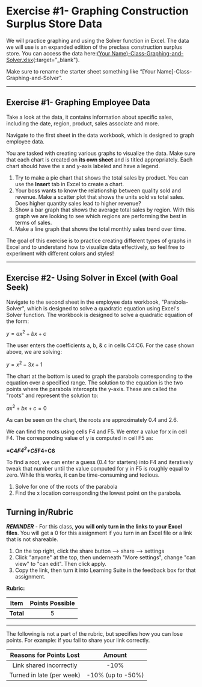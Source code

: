 # Exercise #1- Graphing Construction Surplus Store Data

We will practice graphing and using the Solver function in Excel. The data we will use is an expanded edition of the 
preclass construction surplus store. You can 
access the data here:[(Your Name)-Class-Graphing-and-Solver.xlsx](%28Your%20Name%29-Class-Graphing-and-Solver.xlsx){:target="_blank"}.

Make sure to rename the starter sheet something like “[Your Name]-Class-Graphing-and-Solver”.

---
## Exercise #1- Graphing Employee Data 

Take a look at the data, it contains information about specific sales, including the date, region, product, sales 
associate and more. 

Navigate to the first sheet in the  data workbook, which is designed to graph employee data. 

You are tasked with creating various graphs to visualize the data. Make sure that each chart is created on **its own 
sheet** and is titled appropriately. Each chart should have the x and y-axis labeled and have a legend. 

1. Try to make a pie chart that shows the total sales by product. You can use the **Insert** tab in Excel to create 
a chart. 
2. Your boss wants to know the relationship between quality sold and revenue. Make a scatter plot that shows the units 
   sold vs total 
   sales.   Does higher quantity sales lead to higher revenue?
3. Show a bar graph that shows the average total sales by region. With this graph we are looking to see which 
   regions are performing the best in terms of sales.
4. Make a line graph that shows the total monthly sales trend over time.

The goal of this exercise is to practice creating different types of graphs in Excel and to understand how to visualize data effectively, so feel free to experiment with different colors and styles! 

---
## Exercise #2- Using Solver in Excel (with Goal Seek)

Navigate to the second sheet in the employee data workbook, "Parabola-Solver", which is designed to solve a 
quadratic 
equation 
using Excel's Solver function.
The workbook is designed to solve a quadratic equation of the form:

$y = ax^2 + bx + c$

The user enters the coefficients a, b, & c in cells C4:C6. For the case shown above, we are solving:

$y = x^2 - 3x + 1$

The chart at the bottom is used to graph the parabola corresponding to the equation over a specified range. The 
solution to the equation is the two points where the parabola intercepts the y-axis. These are called the "roots" and represent the solution to:

$ax^2 + bx + c = 0$

As can be seen on the chart, the roots are approximately 0.4 and 2.6.

We can find the roots using cells F4 and F5. We enter a value for x in cell F4. The corresponding value of y is computed in cell F5 as:

**=C4*F$4^2$+C5*F4+C6**

To find a root, we can enter a guess (0.4 for starters) into F4 and iteratively tweak that number until the value 
computed for y in F5 is roughly equal to zero. While this works, it can be time-consuming and tedious.

1. Solve for one of the roots of the parabola 
2. Find the x location corresponding the lowest point on the parabola.

## Turning in/Rubric

**_REMINDER_** - For this class, **you will only turn in the links to your Excel files**. You will get a 0 for this assignment if you turn in an Excel file or a link that is not shareable. 

1. On the top right, click the share button --> share --> settings
2. Click "anyone" at the top, then underneath "More settings", change "can view" to "can edit". Then click apply. 
3. Copy the link, then turn it into Learning Suite in the feedback box for that assignment.

**Rubric:**

|                      Item                      | Points Possible |
|:----------------------------------------------:|:---------------:|
| <div style="text-align: right">**Total**</div> |        5        |

---

The following is not a part of the rubric, but specifies how you can lose points. For example: if you fail to share your link correctly.

| **Reasons for Points Lost** |    **Amount**     |  
|:---------------------------:|:-----------------:|
|   Link shared incorrectly   |       -10%        |
|  Turned in late (per week)  | -10% (up to -50%) |


